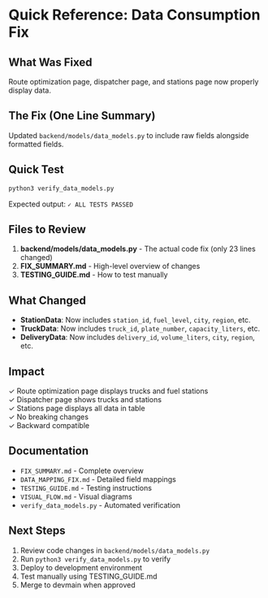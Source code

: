 # Quick Reference: Data Consumption Fix

## What Was Fixed
Route optimization page, dispatcher page, and stations page now properly display data.

## The Fix (One Line Summary)
Updated `backend/models/data_models.py` to include raw fields alongside formatted fields.

## Quick Test
```bash
python3 verify_data_models.py
```
Expected output: `✓ ALL TESTS PASSED`

## Files to Review
1. **backend/models/data_models.py** - The actual code fix (only 23 lines changed)
2. **FIX_SUMMARY.md** - High-level overview of changes
3. **TESTING_GUIDE.md** - How to test manually

## What Changed
- **StationData**: Now includes `station_id`, `fuel_level`, `city`, `region`, etc.
- **TruckData**: Now includes `truck_id`, `plate_number`, `capacity_liters`, etc.
- **DeliveryData**: Now includes `delivery_id`, `volume_liters`, `city`, `region`, etc.

## Impact
✓ Route optimization page displays trucks and fuel stations  
✓ Dispatcher page shows trucks and stations  
✓ Stations page displays all data in table  
✓ No breaking changes  
✓ Backward compatible  

## Documentation
- `FIX_SUMMARY.md` - Complete overview
- `DATA_MAPPING_FIX.md` - Detailed field mappings
- `TESTING_GUIDE.md` - Testing instructions
- `VISUAL_FLOW.md` - Visual diagrams
- `verify_data_models.py` - Automated verification

## Next Steps
1. Review code changes in `backend/models/data_models.py`
2. Run `python3 verify_data_models.py` to verify
3. Deploy to development environment
4. Test manually using TESTING_GUIDE.md
5. Merge to devmain when approved
